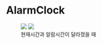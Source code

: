 # AlarmClock


<figure class="half">  <a href="link"><img src="https://github.com/user-attachments/assets/f9575a20-91f2-4062-9976-6dd9a6b2d0f6"></a>  <a href="link"><img src="https://github.com/user-attachments/assets/21a27582-833e-4989-b47b-adccc407b0c0"></a>  <figcaption>현재시간과 알람시간이 달라졌을 때</figcaption></figure>

